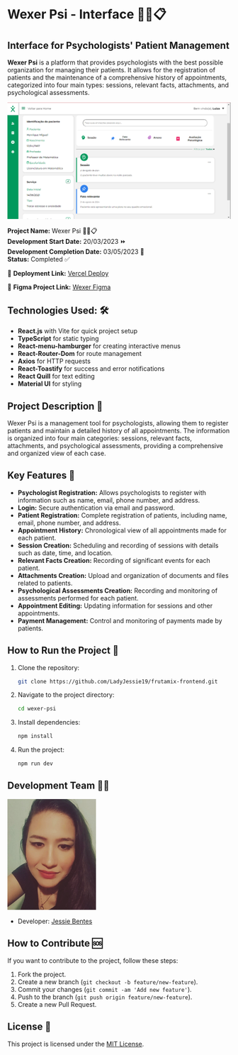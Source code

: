 # Wexer Psi - Interface 📏💡📋

## Interface for Psychologists' Patient Management

**Wexer Psi** is a platform that provides psychologists with the best possible organization for managing their patients. It allows for the registration of patients and the maintenance of a comprehensive history of appointments, categorized into four main types: sessions, relevant facts, attachments, and psychological assessments.

![Wexer Psi](./wexer-psi/src/assets/readme/front-wexer.png)

**Project Name:** Wexer Psi 📏💡📋  
**Development Start Date:** 20/03/2023 ⏩  
**Development Completion Date:** 03/05/2023 🏁  
**Status:** Completed ✅

🚀 **Deployment Link:** [Vercel Deploy](https://project-wexer.vercel.app/)

🎨 **Figma Project Link:** [Wexer Figma](<https://www.figma.com/design/t5Z08FWfTexsU1Lj4WvmrL/Wexer-Psi-%7C-Prontu%C3%A1rio-V4-(Copy)?node-id=0-1&t=qswzIWb4pIHjUfuJ-0>)

## **Technologies Used:** 🛠️

- **React.js** with Vite for quick project setup
- **TypeScript** for static typing
- **React-menu-hamburger** for creating interactive menus
- **React-Router-Dom** for route management
- **Axios** for HTTP requests
- **React-Toastify** for success and error notifications
- **React Quill** for text editing
- **Material UI** for styling

## Project Description 📝

Wexer Psi is a management tool for psychologists, allowing them to register patients and maintain a detailed history of all appointments. The information is organized into four main categories: sessions, relevant facts, attachments, and psychological assessments, providing a comprehensive and organized view of each case.

## Key Features 🔧

- **Psychologist Registration:** Allows psychologists to register with information such as name, email, phone number, and address.
- **Login:** Secure authentication via email and password.
- **Patient Registration:** Complete registration of patients, including name, email, phone number, and address.
- **Appointment History:** Chronological view of all appointments made for each patient.
- **Session Creation:** Scheduling and recording of sessions with details such as date, time, and location.
- **Relevant Facts Creation:** Recording of significant events for each patient.
- **Attachments Creation:** Upload and organization of documents and files related to patients.
- **Psychological Assessments Creation:** Recording and monitoring of assessments performed for each patient.
- **Appointment Editing:** Updating information for sessions and other appointments.
- **Payment Management:** Control and monitoring of payments made by patients.

## How to Run the Project 🚀

1. Clone the repository:
   ```bash
   git clone https://github.com/LadyJessie19/frutamix-frontend.git
   ```
2. Navigate to the project directory:
   ```bash
   cd wexer-psi
   ```
3. Install dependencies:
   ```bash
   npm install
   ```
4. Run the project:
   ```bash
   npm run dev
   ```

## Development Team 🙋‍♀️

<img src="./wexer-psi/src/assets/readme/jessie-dev.jpg" alt="Developer" width="200" />

- Developer: [Jessie Bentes](https://github.com/LadyJessie19)

## How to Contribute 🆘

If you want to contribute to the project, follow these steps:

1. Fork the project.
2. Create a new branch (`git checkout -b feature/new-feature`).
3. Commit your changes (`git commit -am 'Add new feature'`).
4. Push to the branch (`git push origin feature/new-feature`).
5. Create a new Pull Request.

## License 🧐

This project is licensed under the [MIT License](https://opensource.org/licenses/MIT).
